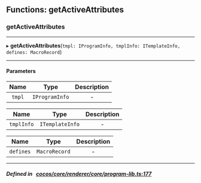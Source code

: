 ## Functions: getActiveAttributes

### getActiveAttributes


___
▸ **getActiveAttributes**(`tmpl: IProgramInfo, tmplInfo: ITemplateInfo, defines: MacroRecord`)
___


#### Parameters

| Name | Type | Description |
| :------: | :------: | :------: |
| `tmpl` | `IProgramInfo` | - |

| Name | Type | Description |
| :------: | :------: | :------: |
| `tmplInfo` | `ITemplateInfo` | - |

| Name | Type | Description |
| :------: | :------: | :------: |
| `defines` | `MacroRecord` | - |


___


##### Defined in &nbsp;   [cocos/core/renderer/core/program-lib.ts:177](https://github.com/cocos-creator/engine/blob/c7bf6b8a9/cocos/core/renderer/core/program-lib.ts#L177)&nbsp;
